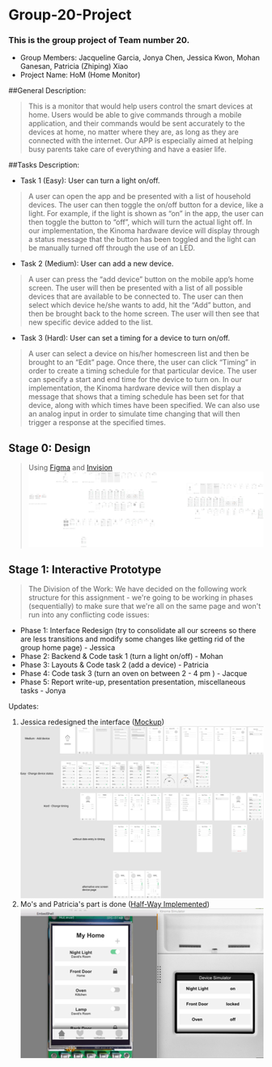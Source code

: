 # Group-20-Project

### This is the group project of Team number 20.

* Group Members: Jacqueline Garcia, Jonya Chen, Jessica Kwon, Mohan Ganesan, Patricia (Zhiping) Xiao
* Project Name: HoM (Home Monitor)

##General Description: 
> This is a monitor that would help users control the smart devices at home. Users would be able to give commands through a mobile application, and their commands would be sent accurately to the devices at home, no matter where they are, as long as they are connected with the internet. Our APP is especially aimed at helping busy parents take care of everything and have a easier life.

##Tasks Description:
* Task 1 (Easy): User can turn a light on/off.
> A user can open the app and be presented with a list of household devices. The user can then toggle the on/off button for a device, like a light. For example, if the light is shown as “on” in the app, the user can then toggle the button to “off”, which will turn the actual light off. In our implementation, the Kinoma hardware device will display through a status message that the button has been toggled and the light can be manually turned off through the use of an LED.

* Task 2 (Medium): User can add a new device.
> A user can press the “add device” button on the mobile app’s home screen. The user will then be presented with a list of all possible devices that are available to be connected to. The user can then select which device he/she wants to add, hit the “Add” button, and then be brought back to the home screen. The user will then see that new specific device added to the list.

* Task 3 (Hard): User can set a timing for a device to turn on/off.
> A user can select a device on his/her homescreen list and then be brought to an “Edit” page. Once there, the user can click “Timing” in order to create a timing schedule for that particular device. The user can specify a start and end time for the device to turn on. In our implementation, the Kinoma hardware device will then display a message that shows that a timing schedule has been set for that device, along with which times have been specified. We can also use an analog input in order to simulate time changing that will then trigger a response at the specified times.

## Stage 0: Design

> Using [Figma](https://www.figma.com/file/gpUP6uhKAOyJVdrn4yxy7nEs/LOW-FIDELITY-MOCKUP) and [Invision](https://projects.invisionapp.com/share/MN93TI05V#/screens)
> ![first_design](img/HoM_v1_design.png "The First Design")

## Stage 1: Interactive Prototype

> The Division of the Work: We have decided on the following work structure for this assignment - we're going to be working in phases (sequentially) to make sure that we're all on the same page and won't run into any conflicting code issues:
* Phase 1: Interface Redesign (try to consolidate all our screens so there are less transitions and modify some changes like getting rid of the group home page) - Jessica
* Phase 2: Backend & Code task 1 (turn a light on/off) - Mohan
* Phase 3: Layouts & Code task 2 (add a device) - Patricia
* Phase 4: Code task 3 (turn an oven on between 2 - 4 pm ) - Jacque
* Phase 5: Report write-up, presentation presentation, miscellaneous tasks - Jonya


Updates:

1. Jessica redesigned the interface ([Mockup](https://www.figma.com/file/M1zJ6hF1zPVKDqP8ib8u8Xiu/HoM---v2))
![second_design](img/HoM_v2_design.png "The Second Design")
2. Mo's and Patricia's part is done ([Half-Way Implemented](https://youtu.be/150_U_h_4Tg))
![second_design_implement_halfway](img/HoM_v2_design_implement_phase_1_2.png "Half-Way Implementation of the Second Design")